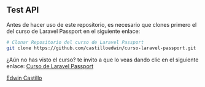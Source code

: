 
## Test API

Antes de hacer uso de este repositorio, es necesario que clones primero el del curso de Laravel Passport en el siguiente enlace:

``` bash
# Clonar Repositorio del curso de Laravel Passport
git clone https://github.com/castilloedwin/curso-laravel-passport.git

```

¿Aún no has visto el curso? te invito a que lo veas dando clic en el siguiente enlace:
[Curso de Laravel Passport](https://www.youtube.com/channel/UCOoueCDkfLJZ-h_rpBVYyGw)

[Edwin Castillo](https://www.twitter.com/Castilloe2)
